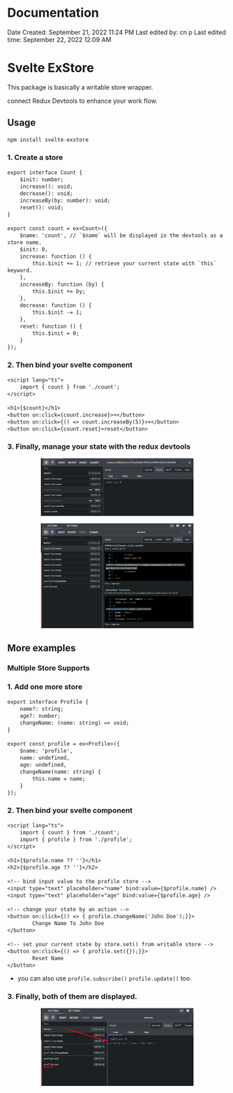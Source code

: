 # Documentation

Date Created: September 21, 2022 11:24 PM
Last edited by: cn p
Last edited time: September 22, 2022 12:09 AM

# Svelte ExStore

This package is basically a writable store wrapper.

connect Redux Devtools to enhance your work flow.

## Usage

```tsx
npm install svelte-exstore
```

### 1. Create a store

```tsx
export interface Count {
	$init: number;
	increase(): void;
	decrease(): void;
	increaseBy(by: number): void;
	reset(): void;
}

export const count = ex<Count>({
	$name: 'count', // `$name` will be displayed in the devtools as a store name.
	$init: 0, 
	increase: function () {
		this.$init += 1; // retrieve your current state with `this` keyword.
	},
	increaseBy: function (by) {
		this.$init += by;
	},
	decrease: function () {
		this.$init -= 1;
	},
	reset: function () {
		this.$init = 0;
	}
});
```

### 2. Then bind your svelte component

```tsx
<script lang="ts">
	import { count } from './count';
</script>

<h1>{$count}</h1>
<button on:click={count.increase}>+</button>
<button on:click={() => count.increaseBy(5)}>+</button>
<button on:click={count.reset}>reset</button>
```

### 3. Finally, manage your state with the redux devtools

<p align="center">
  <img src="/docs/screenshots/Screenshot_2.png" width="350" title="hover text">
</p>

<p align="center">
  <img src="/docs/screenshots/Screenshot_3.png" width="350" title="hover text">
</p>

## More examples

### Multiple Store Supports

### 1. Add one more store

```tsx
export interface Profile {
	name?: string;
	age?: number;
	changeName: (name: string) => void;
}

export const profile = ex<Profile>({
	$name: 'profile',
	name: undefined,
	age: undefined,
	changeName(name: string) {
		this.name = name;
	}
});
```

### 2. Then bind your svelte component

```tsx
<script lang="ts">
	import { count } from './count';
	import { profile } from './profile';
</script>

<h1>{$profile.name ?? ''}</h1>
<h2>{$profile.age ?? ''}</h2>

<!-- bind input value to the profile store -->
<input type="text" placeholder="name" bind:value={$profile.name} />
<input type="text" placeholder="age" bind:value={$profile.age} />

<!-- change your state by an action -->
<button on:click={() => { profile.changeName('John Doe');}}>
		Change Name To John Doe
</button>

<!-- set your current state by store.set() from writable store -->
<button on:click={() => { profile.set({});}}>
		Reset Name
</button>
```

- you can also use `profile.subscribe()` `profile.update()` too.

### 3. Finally, both of them are displayed.

<p align="center">
  <img src="/docs/screenshots/Screenshot_5.png" width="350" title="hover text">
</p>